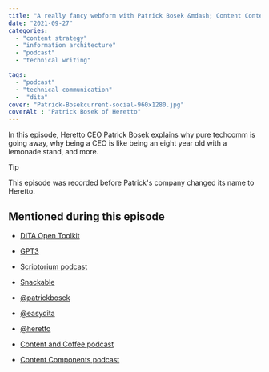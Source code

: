 ```yaml
---
title: "A really fancy webform with Patrick Bosek &mdash; Content Content podcast"
date: "2021-09-27"
categories:
  - "content strategy"
  - "information architecture"
  - "podcast"
  - "technical writing"

tags:
  - "podcast"
  - "technical communication"
  -  "dita"
cover: "Patrick-Bosekcurrent-social-960x1280.jpg"
coverAlt : "Patrick Bosek of Heretto"
---
```


In this episode, Heretto CEO Patrick Bosek explains why pure techcomm is going away, why being a CEO is like being an eight year old with a lemonade stand, and more.


> [!TIP]
> This episode was recorded before Patrick's company changed its name to Heretto.


## Mentioned during this episode

- [DITA Open Toolkit](https://www.dita-ot.org/)

- [GPT3](https://openai.com/blog/gpt-3-apps/)

- [Scriptorium podcast](https://www.scriptorium.com/content-strategy-experts-podcast/)

- [Snackable](https://www.snackable.ai/)

- [@patrickbosek](https://twitter.com/patrickbosek)

- [@easydita](https://twitter.com/easydita)

- [@heretto](https://www.twitter.com/heretto)

- [Content and Coffee podcast](https://heretto.com/talk-shows/)

- [Content Components podcast](https://podcasts.apple.com/us/podcast/content-components/)

